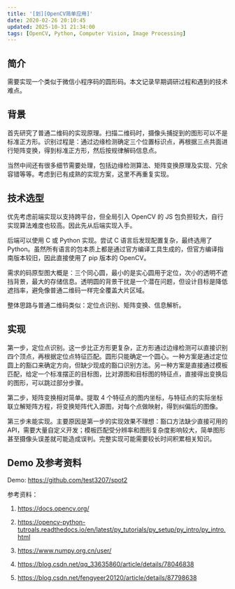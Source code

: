 ```yaml
---
title: '[划][OpenCV简单应用]'
date: 2020-02-26 20:10:45
updated: 2025-10-31 21:34:00
tags: [OpenCV, Python, Computer Vision, Image Processing]
---
```


## 简介

需要实现一个类似于微信小程序码的圆形码。本文记录早期调研过程和遇到的技术难点。

## 背景

首先研究了普通二维码的实现原理。扫描二维码时，摄像头捕捉到的图形可以不是标准正方形。识别过程是：通过边缘检测确定三个位置标识点，再根据三点共面进行矩阵变换，得到标准正方形，然后按规律解码信息点。

当然中间还有很多细节需要处理，包括边缘检测算法、矩阵变换原理及实现、冗余容错等等。考虑到已有成熟的实现方案，这里不再重复实现。

## 技术选型

优先考虑前端实现以支持跨平台，但全局引入 OpenCV 的 JS 包负担较大，自行实现算法难度也较高。因此先从后端实现入手。

后端可以使用 C 或 Python 实现。尝试 C 语言后发现配置复杂，最终选用了 Python。虽然所有语言的包本质上都是通过官方编译工具生成的，但官方编译指南版本较旧，因此直接使用了 pip 版本的 OpenCV。

需求的码原型图大概是：三个同心圆，最小的是实心圆用于定位，次小的透明不遮挡背景，最大的存储信息。透明圆的背景干扰是一个潜在问题，但设计目标是降低遮挡率，避免像普通二维码一样完全覆盖大片区域。

整体思路与普通二维码类似：定位点识别、矩阵变换、信息解析。

## 实现

第一步，定位点识别。这一步比正方形更复杂，正方形通过边缘检测可以直接识别四个顶点，再根据定位点特征匹配。圆形只能确定一个圆心。一种方案是通过定位圆上的豁口来确定方向，但缺少现成的豁口识别方法。另一种方案是直接通过模板匹配，给定一个标准摆正的目标图，比对源图和目标图的特征点，直接得出变换后的图形，可以跳过部分步骤。

第二步，矩阵变换相对简单。提取 4 个特征点的图内坐标，与特征点的实际坐标联立解矩阵方程，将变换矩阵代入源图，对每个点做映射，得到纠偏后的图像。

第三步未能实现。主要原因是第一步的实现效果不理想：豁口方法缺少直接可用的 API，需要大量自定义开发；模板匹配受分辨率和图形复杂度影响较大，简单图形甚至摄像头误差就可能造成误判。完整实现可能需要较长时间积累相关知识。

## Demo 及参考资料

Demo: <https://github.com/test3207/spot2>

参考资料：

1. <https://docs.opencv.org/>

2. <https://opencv-python-tutroals.readthedocs.io/en/latest/py_tutorials/py_setup/py_intro/py_intro.html>

3. <https://www.numpy.org.cn/user/>

4. <https://blog.csdn.net/qq_33635860/article/details/78046838>

5. <https://blog.csdn.net/fengyeer20120/article/details/87798638>
